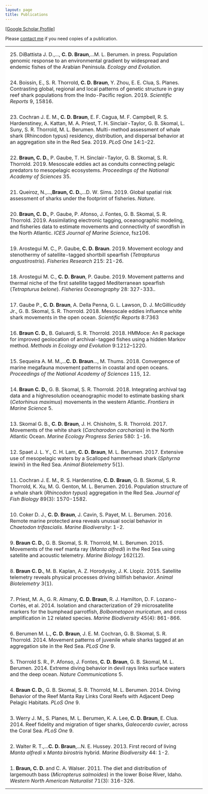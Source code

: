 ```yaml
---
layout: page
title: Publications
---
```

<script type='text/javascript' src='https://d1bxh8uas1mnw7.cloudfront.net/assets/embed.js'></script>

<!--
<dl>

	Example from harriet
<dt style="font-weight: normal;">Dyhrman, S. T., Jenkins, B. D., Rynearson, T. A., Saito, M. A., Mercier, M. L., <b>Alexander, H.</b>, Whitney, L. P., Drzewianowski, A., Bulygin, V. V., Bertrand, E. M., Wu, Z., Benitez-Nelson, C., & Heithoff, A. (2012). The transcriptome and proteome of the diatom Thalassiosira pseudonana reveal a diverse phosphorus stress response. <i>PloS One</i>, 7(3), e33768. doi:10.1371/journal.pone.0033768</dt>
[<a href="http://journals.plos.org/plosone/article?id=10.1371/journal.pone.0033768">PloS One</a>]
[<a href="../downloads/Dyhrman2012.pdf">Download PDF</a>]
</dl>

<br>
<br>
-->

<!--
Example altmetric badge:
<div class='altmetric-embed' data-badge-type='donut' data-doi="10.1038/nature.2012.9872"></div>

## To lookup DOI quickly, use search.crossref.org
-->

[<a href="https://scholar.google.com/citations?user=wPxIllQAAAAJ&hl=en" target="_blank">Google Scholar Profile</a>]

Please <a href="mailto:cdbraun@uw.edu?subject=Website Publication Request">contact me</a> if you need copies of a publication.

<style>
table, th, td {
    border: 0px solid black;
}
th, td {
    padding: 15px;
}
</style>

<table style="width:125%" bgcolor="white">
  
  <tr>
    <td>25. DiBattista J. D.,..., <b>C. D. Braun</b>,...M. L. Berumen. in press. Population genomic response to an environmental gradient by widespread and endemic fishes of the Arabian Peninsula. <i>Ecology and Evolution</i>.</td>
    <td><div class='altmetric-embed' data-badge-type='donut' data-doi="10.1073/pnas.1903067116"></div></td>
  </tr>

  <tr>
    <td>24. Boissin, E., S. R. Thorrold, <b>C. D. Braun</b>, Y. Zhou, E. E. Clua, S. Planes. Contrasting global, regional and local patterns of genetic structure in gray reef shark populations from the Indo-Pacific region. 2019. <i>Scientific Reports</i> 9, 15816.</td>
    <td><div class='altmetric-embed' data-badge-type='donut' data-doi="10.1073/pnas.1903067116"></div></td>
  </tr>

  <tr>
    <td>23. Cochran J. E. M., <b>C. D. Braun</b>, E. F. Cagua, M. F. Campbell, R. S. Hardenstiney, A. Kattan, M. A. Priest, T. H. Sinclair-Taylor, G. B. Skomal, L. Suny, S. R. Thorrold, M. L. Berumen. Multi-method assessment of whale shark (Rhincodon typus) residency, distribution, and dispersal behavior at an aggregation site in the Red Sea. 2019. <i>PLoS One</i> 14:1–22.</td>
    <td><div class='altmetric-embed' data-badge-type='donut' data-doi="10.1073/pnas.1903067116"></div></td>
  </tr>

  <tr>
    <td>22. <b>Braun, C. D.</b>, P. Gaube, T. H. Sinclair-Taylor, G. B. Skomal, S. R. Thorrold. 2019. Mesoscale eddies act as conduits connecting pelagic predators to mesopelagic ecosystems. <i>Proceedings of the National Academy of Sciences</i> 35.</td>
    <td><div class='altmetric-embed' data-badge-type='donut' data-doi="10.1073/pnas.1903067116"></div></td>
  </tr>
  
  <tr>
    <td>21. Queiroz, N.,...,<b>Braun, C. D.</b>,...D. W. Sims. 2019. Global spatial risk assessment of sharks under the footprint of fisheries. <i>Nature</i>.</td>
    <td><div class='altmetric-embed' data-badge-type='donut' data-doi="10.1038/s41586-019-1444-4"></div></td>
  </tr>
  
  <tr>
    <td>20. <b>Braun, C. D.</b>, P. Gaube, P. Afonso, J. Fontes, G. B. Skomal, S. R. Thorrold. 2019. Assimilating electronic tagging, oceanographic modeling, and fisheries data to estimate movements and connectivity of swordfish in the North Atlantic. <i>ICES Journal of Marine Science</i>, fsz106.</td>
    <td><div class='altmetric-embed' data-badge-type='donut' data-doi="10.1093/icesjms/fsz106"></div></td>
  </tr>
  
   <tr>
    <td>19. Arostegui M. C., P. Gaube, <b>C. D. Braun</b>. 2019. Movement ecology and stenothermy of satellite-tagged shortbill spearfish (<i>Tetrapturus angustirostris</i>). <i>Fisheries Research</i> 215: 21-26.</td>
    <td><div class='altmetric-embed' data-badge-type='donut' data-doi="10.1016/j.fishres.2019.03.005"></div></td>
  </tr>
  
  <tr>
    <td>18. Arostegui M. C., <b>C. D. Braun</b>, P. Gaube. 2019. Movement patterns and thermal niche of the
first satellite tagged Mediterranean spearfish (<i>Tetrapturus belone</i>). <i>Fisheries Oceanography</i> 28: 327-333..</td>
    <td><div class='altmetric-embed' data-badge-type='donut' data-doi="10.1111/fog.12413"></div></td>
  </tr>

  <tr>
    <td>17. Gaube P., <b>C. D. Braun</b>, A. Della Penna, G. L. Lawson, D. J. McGillicuddy Jr., G. B. Skomal, S. R. Thorrold. 2018. Mesoscale eddies influence white shark movements in the open ocean. <i>Scientific Reports</i> 8:7363</td>
    <td><div class='altmetric-embed' data-badge-type='donut' data-doi="10.1038/s41598-018-25565-8"></div></td>
  </tr>

  <tr>
    <td>16. <b>Braun C. D.</b>, B. Galuardi, S. R. Thorrold. 2018. HMMoce: An R package for improved geolocation of archival-tagged fishes using a hidden Markov method. <i>Methods in Ecology and Evolution</i> 9:1212–1220.</td>
    <td><div class='altmetric-embed' data-badge-type='donut' data-doi="10.1111/2041-210x.12959 "></div></td>
  </tr>

  <tr>
    <td>15. Sequeira A. M. M.,...<b>C. D. Braun</b>..., M. Thums. 2018. Convergence of marine megafauna movement patterns in coastal and open oceans. <i>Proceedings of the National Academy of Sciences</i> 115, 12.</td>
    <td><div class='altmetric-embed' data-badge-type='donut' data-doi="10.1073/pnas.1716137115"></div></td>
  </tr>

  <tr>
    <td>14. <b>Braun C. D.</b>, G. B. Skomal, S. R. Thorrold. 2018. Integrating archival tag data and a highresolution oceanographic model to estimate basking shark (<i>Cetorhinus maximus</i>) movements in the western Atlantic. <i>Frontiers in Marine Science</i> 5.</td>
    <td><div class='altmetric-embed' data-badge-type='donut' data-doi="10.3389/fmars.2018.00025 "></div></td>
  </tr>

  <tr>
    <td>13. Skomal G. B., <b>C. D. Braun</b>, J. H. Chisholm, S. R. Thorrold. 2017. Movements of the white shark (<i>Carcharodon carcharias</i>) in the North Atlantic Ocean. <i>Marine Ecology Progress Series</i> 580: 1-16.</td>
    <td><div class='altmetric-embed' data-badge-type='donut' data-doi="10.3354/meps12306 "></div></td>
  </tr>

<tr>
    <td>12. Spaet J. L. Y., C. H. Lam, <b>C. D. Braun</b>, M. L. Berumen. 2017. Extensive use of mesopelagic waters by a Scalloped hammerhead shark (<i>Sphyrna lewini</i>) in the Red Sea. <i>Animal Biotelemetry</i> 5(1).</td>
    <td><div class='altmetric-embed' data-badge-type='donut' data-doi="10.1186/s40317-017-0135-x "></div></td>
  </tr>

  <tr>
    <td>11. Cochran J. E. M., R. S. Hardenstine, <b>C. D. Braun</b>, G. B. Skomal, S. R. Thorrold, K. Xu, M. G. Genton, M. L. Berumen. 2016. Population structure of a whale shark (<i>Rhincodon typus</i>) aggregation in the Red Sea. <i>Journal of Fish Biology</i> 89(3): 1570-1582.</td>
    <td><div class='altmetric-embed' data-badge-type='donut' data-doi="10.1111/jfb.13054"></div></td>
  </tr>

  <tr>
    <td>10. Coker D. J., <b>C. D. Braun</b>, J. Cavin, S. Payet, M. L. Berumen. 2016. Remote marine protected area reveals unusual social behavior in <i>Chaetodon trifascialis</i>. <i>Marine Biodiversity</i>: 1-2.</td>
    <td><div class='altmetric-embed' data-badge-type='donut' data-doi="10.1007/s12526-016-0531-0 "></div></td>
  </tr>

  <tr>
    <td>9. <b>Braun C. D.</b>, G. B. Skomal, S. R. Thorrold, M. L. Berumen. 2015. Movements of the reef manta ray (<i>Manta alfredi</i>) in the Red Sea using satellite and acoustic telemetry. <i>Marine Biology</i> 162(12).</td>
    <td><div class='altmetric-embed' data-badge-type='donut' data-doi="10.1007/s00227-015-2760-3"></div></td>
  </tr>

  <tr>
    <td>8. <b>Braun C. D.</b>, M. B. Kaplan, A. Z. Horodysky, J. K. Llopiz. 2015. Satellite telemetry reveals physical processes driving billfish behavior. <i>Animal Biotelemetry</i> 3(1).</td>
    <td><div class='altmetric-embed' data-badge-type='donut' data-doi="10.1186/s40317-014-0020-9"></div></td>
  </tr>

  <tr>
    <td>7. Priest, M. A., G. R. Almany, <b>C. D. Braun</b>, R. J. Hamilton, D. F. Lozano-Cortés, et al. 2014. Isolation and characterization of 29 microsatellite markers for the bumphead parrotfish, <i>Bolbometopon muricatum</i>, and cross amplification in 12 related species. <i>Marine Biodiversity</i> 45(4): 861-866.</td>
    <td><div class='altmetric-embed' data-badge-type='donut' data-doi="10.1007/s12526-014-0278-4"></div></td>
  </tr>

  <tr>
    <td>6. Berumen M. L., <b>C. D. Braun</b>, J. E. M. Cochran, G. B. Skomal, S. R. Thorrold. 2014. Movement patterns of juvenile whale sharks tagged at an aggregation site in the Red Sea. <i>PLoS One</i> 9.</td>
    <td><div class='altmetric-embed' data-badge-type='donut' data-doi="10.1371/journal.pone.0103536"></div></td>
  </tr>

  <tr>
    <td>5. Thorrold S. R., P. Afonso, J. Fontes, <b>C. D. Braun</b>, G. B. Skomal, M. L. Berumen. 2014. Extreme diving behavior in devil rays links surface waters and the deep ocean. <i>Nature Communications</i> 5.</td>
    <td><div class='altmetric-embed' data-badge-type='donut' data-doi="10.1038/ncomms5274"></div></td>
  </tr>

  <tr>
    <td>4. <b>Braun C. D.</b>, G. B. Skomal, S. R. Thorrold, M. L. Berumen. 2014. Diving Behavior of the Reef Manta Ray Links Coral Reefs with Adjacent Deep Pelagic Habitats. <i>PLoS One</i> 9.</td>
    <td><div class='altmetric-embed' data-badge-type='donut' data-doi="10.1371/journal.pone.0088170"></div></td>
  </tr>

  <tr>
    <td>3. Werry J. M., S. Planes, M. L. Berumen, K. A. Lee, <b>C. D. Braun</b>, E. Clua. 2014. Reef fidelity and migration of tiger sharks, <i>Galeocerdo cuvier</i>, across the Coral Sea. <i>PLoS One</i> 9.</td>
    <td><div class='altmetric-embed' data-badge-type='donut' data-doi="10.1371/journal.pone.0083249"></div></td>
  </tr>

  <tr>
    <td>2. Walter R. T.,...<b>C. D. Braun</b>,...N. E. Hussey. 2013. First record of living <i>Manta alfredi</i> x <i>Manta birostris</i> hybrid. <i>Marine Biodiversity</i> 44: 1-2.</td>
    <td><div class='altmetric-embed' data-badge-type='donut' data-doi="10.1007/s12526-013-0183-2"></div></td>
  </tr>

  <tr>
    <td>1. <b>Braun, C. D.</b> and C. A. Walser. 2011. The diet and distribution of largemouth bass (<i>Micropterus salmoides</i>) in the lower Boise River, Idaho. <i>Western North American Naturalist</i> 71(3): 316-326.</td>
    <td><div class='altmetric-embed' data-badge-type='donut' data-doi="10.3398/064.071.0315"></div></td>
  </tr>

</table>





